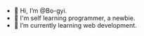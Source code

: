 - 👋 Hi, I’m @Bo-gyi.
- 👀 I'm self learning programmer, a newbie.
- 🌱 I’m currently learning web development.

<!---
Bo-gyi/Bo-gyi is a ✨ special ✨ repository because its `README.md` (this file) appears on your GitHub profile.
You can click the Preview link to take a look at your changes.
--->
